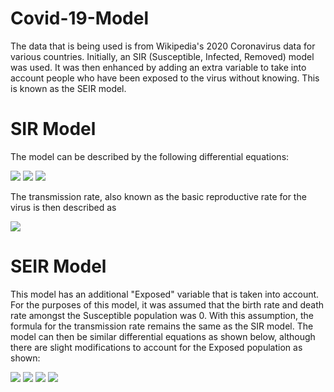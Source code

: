# Covid-19-Model

The data that is being used is from Wikipedia's 2020 Coronavirus data for various countries.  Initially, an SIR (Susceptible, Infected, Removed) model was used.  It was then enhanced by adding an extra variable to take into account people who have been exposed to the virus without knowing.  This is known as the SEIR model.

# SIR Model
The model can be described by the following differential equations:

<img src="https://render.githubusercontent.com/render/math?math=\frac{dS}{dt} = -\frac{\beta SI}{N}">
<img src="https://render.githubusercontent.com/render/math?math=\frac{dE}{dt} = \frac{\beta SI}{N} - \gamma I">
<img src="https://render.githubusercontent.com/render/math?math=\frac{dE}{dt} = \frac{dR}{dt} = \gamma I">

The transmission rate, also known as the basic reproductive rate for the virus is then described as 

<img src="https://render.githubusercontent.com/render/math?math=R_{0} = \frac{\beta}{\gamma}">

# SEIR Model
This model has an additional "Exposed" variable that is taken into account.  For the purposes of this model, it was assumed that the birth rate and death rate amongst the Susceptible population was 0.  With this assumption, the formula for the transmission rate remains the same as the SIR model.  The model can then be similar differential equations as shown below, although there are slight modifications to account for the Exposed population as shown:

<img src="https://render.githubusercontent.com/render/math?math=\frac{dS}{dt} = -\frac{\beta SI}{N}">
<img src="https://render.githubusercontent.com/render/math?math=\frac{dE}{dt} = \frac{\beta SI}{N}-\sigma E">
<img src="https://render.githubusercontent.com/render/math?math=\frac{dI}{dt} = \sigma E - \gamma I">
<img src="https://render.githubusercontent.com/render/math?math=\frac{dR}{dt} = \gamma I">

